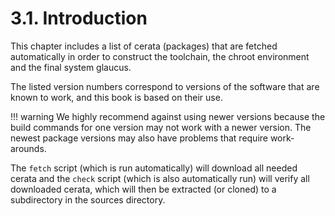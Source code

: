 # 3.1. Introduction
This chapter includes a list of cerata (packages) that are fetched automatically
in order to construct the toolchain, the chroot environment and the final system
glaucus.

The listed version numbers correspond to versions of the software that are known
to work, and this book is based on their use.

!!! warning
    We highly recommend against using newer versions because the build commands
    for one version may not work with a newer version. The newest package
    versions may also have problems that require work-arounds.

The `fetch` script (which is run automatically) will download all needed cerata
and the `check` script (which is also automatically run) will verify all
downloaded cerata, which will then be extracted (or cloned) to a subdirectory in
the sources directory.
